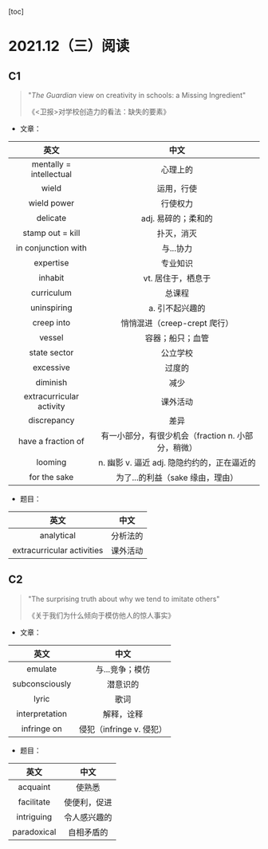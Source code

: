 [toc]



# 2021.12（三）阅读



## C1

>   "*The Guardian* view on creativity in schools: a Missing Ingredient"
>
>   《<卫报>对学校创造力的看法：缺失的要素》

- 文章：

|           英文           |                        中文                        |
| :----------------------: | :------------------------------------------------: |
| mentally = intellectual  |                      心理上的                      |
|          wield           |                     运用，行使                     |
|       wield power        |                      行使权力                      |
|         delicate         |                adj. 易碎的；柔和的                 |
|     stamp out = kill     |                     扑灭，消灭                     |
|   in conjunction with    |                     与...协力                      |
|        expertise         |                      专业知识                      |
|         inhabit          |                 vt. 居住于，栖息于                 |
|        curriculum        |                       总课程                       |
|       uninspiring        |                  a. 引不起兴趣的                   |
|        creep into        |            悄悄混进（creep-crept 爬行）            |
|          vessel          |                  容器；船只；血管                  |
|       state sector       |                      公立学校                      |
|        excessive         |                       过度的                       |
|         diminish         |                        减少                        |
| extracurricular activity |                      课外活动                      |
|       discrepancy        |                        差异                        |
|    have a fraction of    | 有一小部分，有很少机会（fraction n. 小部分，稍微） |
|         looming          |    n. 幽影 v. 逼近 adj. 隐隐约约的，正在逼近的     |
|       for the sake       |          为了...的利益（sake 缘由，理由）          |

- 题目：

|            英文            |   中文   |
| :------------------------: | :------: |
|         analytical         | 分析法的 |
| extracurricular activities | 课外活动 |

## C2

>   "The surprising truth about why we tend to imitate others"
>
>   《关于我们为什么倾向于模仿他人的惊人事实》

- 文章：

|      英文      |           中文           |
| :------------: | :----------------------: |
|    emulate     |     与...竞争；模仿      |
| subconsciously |         潜意识的         |
|     lyric      |           歌词           |
| interpretation |        解释，诠释        |
|  infringe on   | 侵犯（infringe v. 侵犯） |

- 题目：

|    英文     |     中文     |
| :---------: | :----------: |
|  acquaint   |    使熟悉    |
| facilitate  | 使便利，促进 |
| intriguing  | 令人感兴趣的 |
| paradoxical |  自相矛盾的  |
